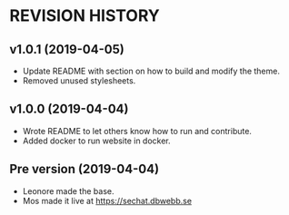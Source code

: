 REVISION HISTORY
============================



v1.0.1 (2019-04-05)
----------------------------

* Update README with section on how to build and modify the theme.
* Removed unused stylesheets.



v1.0.0 (2019-04-04)
----------------------------

* Wrote README to let others know how to run and contribute.
* Added docker to run website in docker.



Pre version (2019-04-04)
----------------------------

* Leonore made the base.
* Mos made it live at https://sechat.dbwebb.se 
